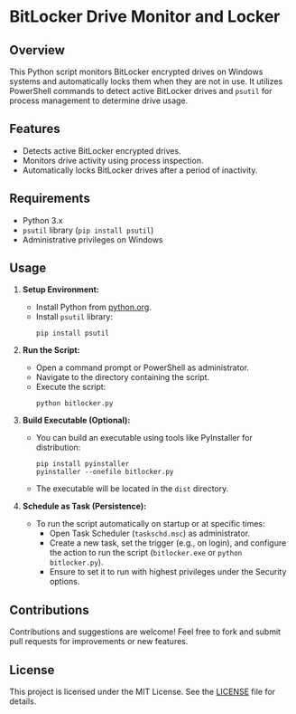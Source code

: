 # BitLocker Drive Monitor and Locker

## Overview
This Python script monitors BitLocker encrypted drives on Windows systems and automatically locks them when they are not in use. It utilizes PowerShell commands to detect active BitLocker drives and `psutil` for process management to determine drive usage.

## Features
- Detects active BitLocker encrypted drives.
- Monitors drive activity using process inspection.
- Automatically locks BitLocker drives after a period of inactivity.

## Requirements
- Python 3.x
- `psutil` library (`pip install psutil`)
- Administrative privileges on Windows

## Usage
1. **Setup Environment:**
   - Install Python from [python.org](https://www.python.org/downloads/).
   - Install `psutil` library:
     ```
     pip install psutil
     ```

2. **Run the Script:**
   - Open a command prompt or PowerShell as administrator.
   - Navigate to the directory containing the script.
   - Execute the script:
     ```
     python bitlocker.py
     ```

3. **Build Executable (Optional):**
   - You can build an executable using tools like PyInstaller for distribution:
     ```
     pip install pyinstaller
     pyinstaller --onefile bitlocker.py
     ```
   - The executable will be located in the `dist` directory.

4. **Schedule as Task (Persistence):**
   - To run the script automatically on startup or at specific times:
     - Open Task Scheduler (`taskschd.msc`) as administrator.
     - Create a new task, set the trigger (e.g., on login), and configure the action to run the script (`bitlocker.exe` or `python bitlocker.py`).
     - Ensure to set it to run with highest privileges under the Security options.

## Contributions
Contributions and suggestions are welcome! Feel free to fork and submit pull requests for improvements or new features.

## License
This project is licensed under the MIT License. See the [LICENSE](LICENSE) file for details.
